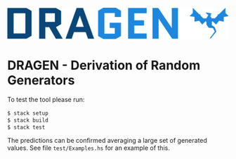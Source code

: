 ![](img/logo.png)

# DRAGEN - Derivation of Random Generators

To test the tool please run:

```
$ stack setup
$ stack build
$ stack test
```

The predictions can be confirmed averaging a large set of generated values.
See file `test/Examples.hs` for an example of this.

